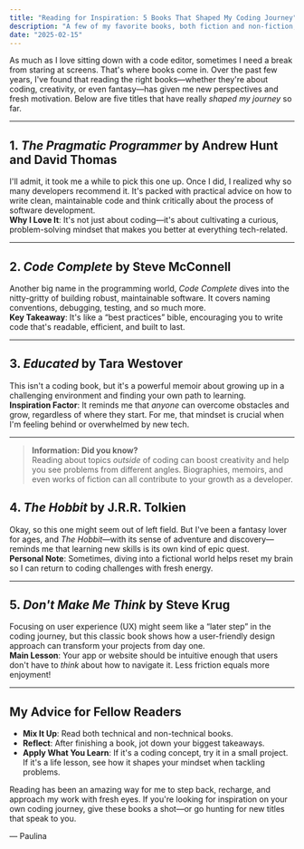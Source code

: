 ```yaml
---
title: "Reading for Inspiration: 5 Books That Shaped My Coding Journey"
description: "A few of my favorite books, both fiction and non-fiction, that keep me motivated."
date: "2025-02-15"
---
```


As much as I love sitting down with a code editor, sometimes I need a break from staring at screens. That's where books come in. Over the past few years, I've found that reading the right books—whether they're about coding, creativity, or even fantasy—has given me new perspectives and fresh motivation. Below are five titles that have really *shaped my journey* so far.

---

## 1. *The Pragmatic Programmer* by Andrew Hunt and David Thomas
I'll admit, it took me a while to pick this one up. Once I did, I realized why so many developers recommend it. It's packed with practical advice on how to write clean, maintainable code and think critically about the process of software development.  
**Why I Love It**: It's not just about coding—it's about cultivating a curious, problem-solving mindset that makes you better at everything tech-related.

---

## 2. *Code Complete* by Steve McConnell
Another big name in the programming world, *Code Complete* dives into the nitty-gritty of building robust, maintainable software. It covers naming conventions, debugging, testing, and so much more.  
**Key Takeaway**: It's like a “best practices” bible, encouraging you to write code that's readable, efficient, and built to last.

---

## 3. *Educated* by Tara Westover
This isn't a coding book, but it's a powerful memoir about growing up in a challenging environment and finding your own path to learning.  
**Inspiration Factor**: It reminds me that *anyone* can overcome obstacles and grow, regardless of where they start. For me, that mindset is crucial when I'm feeling behind or overwhelmed by new tech.

---

> **Information: Did you know?**  
> Reading about topics *outside* of coding can boost creativity and help you see problems from different angles. Biographies, memoirs, and even works of fiction can all contribute to your growth as a developer.

## 4. *The Hobbit* by J.R.R. Tolkien
Okay, so this one might seem out of left field. But I've been a fantasy lover for ages, and *The Hobbit*—with its sense of adventure and discovery—reminds me that learning new skills is its own kind of epic quest.  
**Personal Note**: Sometimes, diving into a fictional world helps reset my brain so I can return to coding challenges with fresh energy.

---

## 5. *Don't Make Me Think* by Steve Krug
Focusing on user experience (UX) might seem like a “later step” in the coding journey, but this classic book shows how a user-friendly design approach can transform your projects from day one.  
**Main Lesson**: Your app or website should be intuitive enough that users don't have to *think* about how to navigate it. Less friction equals more enjoyment!

---

## My Advice for Fellow Readers
- **Mix It Up**: Read both technical and non-technical books.
- **Reflect**: After finishing a book, jot down your biggest takeaways.
- **Apply What You Learn**: If it's a coding concept, try it in a small project. If it's a life lesson, see how it shapes your mindset when tackling problems.

Reading has been an amazing way for me to step back, recharge, and approach my work with fresh eyes. If you're looking for inspiration on your own coding journey, give these books a shot—or go hunting for new titles that speak to you.

— Paulina
